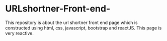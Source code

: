 # URLshortner-Front-end-
This repository is about the url shortner front end page which is constructed using html, css, javascript, bootstrap and reactJS. This page is very reactive.
